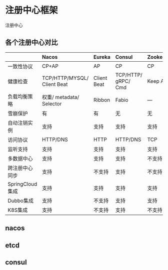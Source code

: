 # 注册中心框架
注册中心

## 各个注册中心对比

|                 | **Nacos**                   | **Eureka**  | **Consul**          | **Zookeeper** | etcd        |
| :-------------- | :-------------------------- | :---------- | :------------------ | :------------ | :---------- |
| 一致性协议      | CP+AP                       | AP          | CP                  | CP            | CP          |
| 健康检查        | TCP/HTTP/MYSQL/ Client Beat | Client Beat | TCP/HTTP/ gRPC/ Cmd | Keep Alive    | HTTP/Client |
| 负载均衡策略    | 权重/ metadata/ Selector    | Ribbon      | Fabio               | —             |             |
| 雪崩保护        | 有                          | 有          | 无                  | 无            | 无          |
| 自动注销实例    | 支持                        | 支持        | 支持                | 支持          |             |
| 访问协议        | HTTP/DNS                    | HTTP        | HTTP/DNS            | TCP           |             |
| 监听支持        | 支持                        | 支持        | 支持                | 支持          |             |
| 多数据中心      | 支持                        | 支持        | 支持                | 不支持        |             |
| 跨注册中心同步  | 支持                        | 不支持      | 支持                | 不支持        | 不支持      |
| SpringCloud集成 | 支持                        | 支持        | 支持                | 支持          | 不支持      |
| Dubbo集成       | 支持                        | 不支持      | 支持                | 支持          | 支持        |
| K8S集成         | 支持                        | 不支持      | 支持                | 不支持        | 支持        |


## nacos

## etcd

## consul